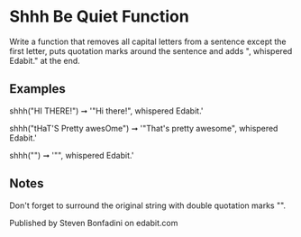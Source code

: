 # Shhh Be Quiet Function

Write a function that removes all capital letters from a sentence except the first letter, puts quotation marks around the sentence and adds ", whispered Edabit." at the end.

## Examples

shhh("HI THERE!") ➞ '"Hi there!", whispered Edabit.'

shhh("tHaT'S Pretty awesOme") ➞ '"That's pretty awesome", whispered Edabit.'

shhh("") ➞ '"", whispered Edabit.'

## Notes

Don't forget to surround the original string with double quotation marks "".

Published by Steven Bonfadini on edabit.com
